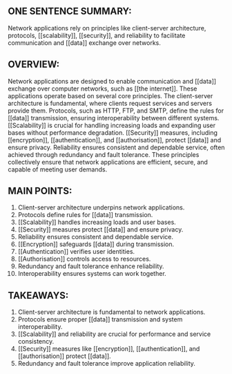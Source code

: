 ## ONE SENTENCE SUMMARY:
Network applications rely on principles like client-server architecture, protocols, [[scalability]], [[security]], and reliability to facilitate communication and [[data]] exchange over networks.

## OVERVIEW:
Network applications are designed to enable communication and [[data]] exchange over computer networks, such as [[the internet]]. These applications operate based on several core principles. The client-server architecture is fundamental, where clients request services and servers provide them. Protocols, such as HTTP, FTP, and SMTP, define the rules for [[data]] transmission, ensuring interoperability between different systems. [[Scalability]] is crucial for handling increasing loads and expanding user bases without performance degradation. [[Security]] measures, including [[encryption]], [[authentication]], and [[authorisation]], protect [[data]] and ensure privacy. Reliability ensures consistent and dependable service, often achieved through redundancy and fault tolerance. These principles collectively ensure that network applications are efficient, secure, and capable of meeting user demands.

## MAIN POINTS:
1. Client-server architecture underpins network applications.
2. Protocols define rules for [[data]] transmission.
3. [[Scalability]] handles increasing loads and user bases.
4. [[Security]] measures protect [[data]] and ensure privacy.
5. Reliability ensures consistent and dependable service.
6. [[Encryption]] safeguards [[data]] during transmission.
7. [[Authentication]] verifies user identities.
8. [[Authorisation]] controls access to resources.
9. Redundancy and fault tolerance enhance reliability.
10. Interoperability ensures systems can work together.

## TAKEAWAYS:
1. Client-server architecture is fundamental to network applications.
2. Protocols ensure proper [[data]] transmission and system interoperability.
3. [[Scalability]] and reliability are crucial for performance and service consistency.
4. [[Security]] measures like [[encryption]], [[authentication]], and [[authorisation]] protect [[data]].
5. Redundancy and fault tolerance improve application reliability.